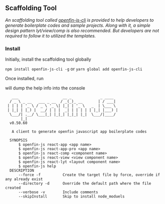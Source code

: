 Scaffolding Tool
----------------
*An scaffolding tool called [openfin-js-cli] is provided to help developers to generate boilerplate codes and sample projects. 
Along with it, a simple design pattern lyt/view/comp is also recommended. But developers are not required to follow it 
to utilized the templates.*


### Install

Initially, install the scaffolding tool globally

`npm install openfin-js-cli -g` or `yarn global add openfin-js-cli`

Once installed, run

will dump the help info into the console

```vim
   ___                    __ _             _ ____  
  / _ \ _ __   ___ _ __  / _(_)_ __       | / ___| 
 | | | | '_ \ / _ \ '_ \| |_| | '_ \   _  | \___ \ 
 | |_| | |_) |  __/ | | |  _| | | | | | |_| |___) |
  \___/| .__/ \___|_| |_|_| |_|_| |_|  \___/|____/ 
       |_|                                         
  v0.50.60

   A client to generate openfin javascript app boilerplate codes

  SYNOPSIS
      $ openfin-js react-app <app name>
      $ openfin-js react-app-pro <app name>
      $ openfin-js react-comp <component name>
      $ openfin-js react-view <view component name>
      $ openfin-js react-lyt <layout component name>
      $ openfin-js help
  DESCRIPTION
      --force -f          Create the target file by force, override if any already exist
      --directory -d      Override the default path where the file created
      --verbose -v        Include comments
      --skipInstall       Skip to install node_moduels
```

[openfin-js-cli]: https://www.npmjs.com/package/openfin-js-cli